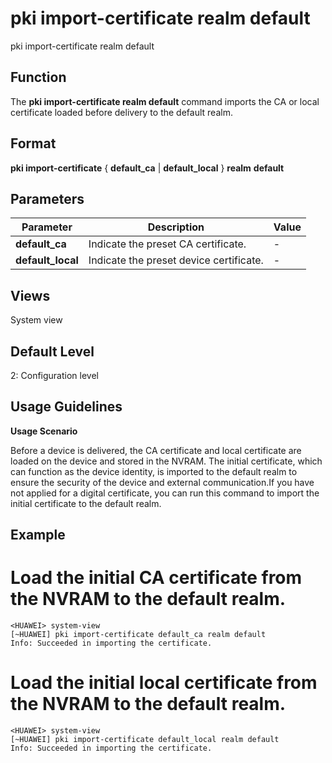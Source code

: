 pki import-certificate realm default
====================================

pki import-certificate realm default

Function
--------



The **pki import-certificate realm default** command imports the CA or local certificate loaded before delivery to the default realm.




Format
------

**pki import-certificate** { **default\_ca** | **default\_local** } **realm** **default**


Parameters
----------

| Parameter | Description | Value |
| --- | --- | --- |
| **default\_ca** | Indicate the preset CA certificate. | - |
| **default\_local** | Indicate the preset device certificate. | - |



Views
-----

System view


Default Level
-------------

2: Configuration level


Usage Guidelines
----------------

**Usage Scenario**



Before a device is delivered, the CA certificate and local certificate are loaded on the device and stored in the NVRAM. The initial certificate, which can function as the device identity, is imported to the default realm to ensure the security of the device and external communication.If you have not applied for a digital certificate, you can run this command to import the initial certificate to the default realm.




Example
-------

# Load the initial CA certificate from the NVRAM to the default realm.
```
<HUAWEI> system-view
[~HUAWEI] pki import-certificate default_ca realm default
Info: Succeeded in importing the certificate.

```

# Load the initial local certificate from the NVRAM to the default realm.
```
<HUAWEI> system-view
[~HUAWEI] pki import-certificate default_local realm default
Info: Succeeded in importing the certificate.

```